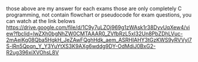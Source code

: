 those above are my answer for each exams
those are only completely C programming, not contain flowchart or pseudocode
for exam questions, you can watch at the link belows
https://drive.google.com/file/d/1C9y7uLZOj969g1zWAsk1r38DyvUqXew4/view?fbclid=IwZXh0bgNhZW0CMTAAAR0_ZVfbRzL5xI32Un8PbZDhLVuc-2mAejKg08Qba5HgkH_JeZAwFQghHdk_aem_ASRHIAHY3tGzKWS9yRVVyl7S-lRn5Qpqn_Y_Y3YuYtXS3K9AXg6wddg9DY-OdMdiJ0BxG2-R2ug396xiXVOhsL8V
